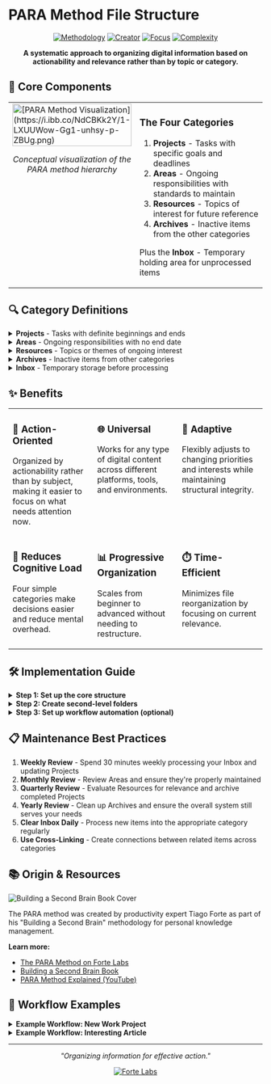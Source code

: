 # PARA Method File Structure

<div align="center">
  
  [![Methodology](https://img.shields.io/badge/Methodology-PARA-purple?style=for-the-badge)](https://fortelabs.co/blog/para/)
  [![Creator](https://img.shields.io/badge/Created_By-Tiago_Forte-blue?style=for-the-badge)](https://www.fortelabs.co/)
  [![Focus](https://img.shields.io/badge/Focus-Actionability-orange?style=for-the-badge)](https://github.com/username/filesystem-structures)
  [![Complexity](https://img.shields.io/badge/Complexity-Intermediate-yellow?style=for-the-badge)](https://github.com/username/filesystem-structures)

  **A systematic approach to organizing digital information based on actionability and relevance rather than by topic or category.**
</div>

## 🧩 Core Components

<table>
  <tr>
    <td width="50%" valign="top">
      <img src="" alt="[PARA Method Visualization](https://i.ibb.co/NdCBKk2Y/1-LXUUWow-Gg1-unhsy-p-ZBUg.png)" width="100%">
      <p align="center"><i>Conceptual visualization of the PARA method hierarchy</i></p>
    </td>
    <td width="50%" valign="top">
      <h3>The Four Categories</h3>
      <ol>
        <li><b>Projects</b> - Tasks with specific goals and deadlines</li>
        <li><b>Areas</b> - Ongoing responsibilities with standards to maintain</li>
        <li><b>Resources</b> - Topics of interest for future reference</li>
        <li><b>Archives</b> - Inactive items from the other categories</li>
      </ol>
      <p>Plus the <b>Inbox</b> - Temporary holding area for unprocessed items</p>
    </td>
  </tr>
</table>

## 🔍 Category Definitions

<details>
<summary><b>Projects</b> - Tasks with definite beginnings and ends</summary>
<p>Projects have clear outcomes and deadlines. Once completed, they move to Archives.</p>

<b>Examples:</b>
<ul>
  <li>Launch website redesign</li>
  <li>Plan vacation to Japan</li>
  <li>Complete tax returns</li>
  <li>Write research paper</li>
</ul>

<b>Characteristics:</b>
<ul>
  <li>Time-bound</li>
  <li>Has a specific deliverable or outcome</li>
  <li>Contains multiple related tasks</li>
  <li>When complete, should be archived</li>
</ul>
</details>

<details>
<summary><b>Areas</b> - Ongoing responsibilities with no end date</summary>
<p>Areas represent roles and responsibilities that require maintenance over time.</p>

<b>Examples:</b>
<ul>
  <li>Health</li>
  <li>Finances</li>
  <li>Professional Development</li>
  <li>Home Management</li>
  <li>Relationships</li>
</ul>

<b>Characteristics:</b>
<ul>
  <li>Ongoing with no end date</li>
  <li>Responsibilities you want to maintain at a certain standard</li>
  <li>Require regular attention</li>
  <li>Often contain fewer active files than Projects</li>
</ul>
</details>

<details>
<summary><b>Resources</b> - Topics or themes of ongoing interest</summary>
<p>Resources are collections of useful information on topics you're interested in.</p>

<b>Examples:</b>
<ul>
  <li>Web design</li>
  <li>Cooking recipes</li>
  <li>Product management</li>
  <li>Japanese language</li>
  <li>Interior design</li>
</ul>

<b>Characteristics:</b>
<ul>
  <li>Information-based rather than action-based</li>
  <li>Organized by topic or theme</li>
  <li>No maintenance standards or deadlines</li>
  <li>Useful for future reference</li>
</ul>
</details>

<details>
<summary><b>Archives</b> - Inactive items from other categories</summary>
<p>Archives contain completed projects, outdated areas, or resources no longer relevant.</p>

<b>Examples:</b>
<ul>
  <li>Completed projects</li>
  <li>Previous jobs</li>
  <li>Past residences</li>
  <li>Hobbies no longer pursued</li>
  <li>Reference materials for completed degrees</li>
</ul>

<b>Characteristics:</b>
<ul>
  <li>Completed or inactive</li>
  <li>Preserved for reference or legal reasons</li>
  <li>No longer requiring regular attention</li>
  <li>Maintains the same structure as their source category</li>
</ul>
</details>

<details>
<summary><b>Inbox</b> - Temporary storage before processing</summary>
<p>A holding area for new content before deciding where it belongs.</p>

<b>Characteristics:</b>
<ul>
  <li>Temporary storage only</li>
  <li>Should be regularly processed and emptied</li>
  <li>No organization within it</li>
  <li>First step in the workflow</li>
</ul>
</details>

## ✨ Benefits

<table>
  <tr>
    <td width="33%" valign="top">
      <h3>🎯 Action-Oriented</h3>
      <p>Organized by actionability rather than by subject, making it easier to focus on what needs attention now.</p>
    </td>
    <td width="33%" valign="top">
      <h3>🌐 Universal</h3>
      <p>Works for any type of digital content across different platforms, tools, and environments.</p>
    </td>
    <td width="33%" valign="top">
      <h3>🔄 Adaptive</h3>
      <p>Flexibly adjusts to changing priorities and interests while maintaining structural integrity.</p>
    </td>
  </tr>
  <tr>
    <td width="33%" valign="top">
      <h3>🧠 Reduces Cognitive Load</h3>
      <p>Four simple categories make decisions easier and reduce mental overhead.</p>
    </td>
    <td width="33%" valign="top">
      <h3>📊 Progressive Organization</h3>
      <p>Scales from beginner to advanced without needing to restructure.</p>
    </td>
    <td width="33%" valign="top">
      <h3>⏱️ Time-Efficient</h3>
      <p>Minimizes file reorganization by focusing on current relevance.</p>
    </td>
  </tr>
</table>

## 🛠️ Implementation Guide

<details>
<summary><b>Step 1: Set up the core structure</b></summary>
<pre>
mkdir -p ~/Inbox
mkdir -p ~/Projects
mkdir -p ~/Areas
mkdir -p ~/Resources
mkdir -p ~/Archives
</pre>
</details>

<details>
<summary><b>Step 2: Create second-level folders</b></summary>

<b>For Projects:</b>
<pre>
mkdir -p ~/Projects/Active
mkdir -p ~/Projects/On_Hold
mkdir -p ~/Projects/Upcoming
</pre>

<b>For Areas:</b>
<pre>
mkdir -p ~/Areas/Health
mkdir -p ~/Areas/Finances
mkdir -p ~/Areas/Career
mkdir -p ~/Areas/Home
mkdir -p ~/Areas/Relationships
mkdir -p ~/Areas/Personal_Development
</pre>

<b>For Resources:</b>
<pre>
mkdir -p ~/Resources/Interests
mkdir -p ~/Resources/Knowledge_Base
mkdir -p ~/Resources/Collections
mkdir -p ~/Resources/Culture
mkdir -p ~/Resources/Software
</pre>

<b>For Archives:</b>
<pre>
mkdir -p ~/Archives/Projects
mkdir -p ~/Archives/Areas
mkdir -p ~/Archives/Resources
</pre>
</details>

<details>
<summary><b>Step 3: Set up workflow automation (optional)</b></summary>
<p>Consider using automation tools to help maintain your PARA structure:</p>

<ul>
  <li>Create automated rules to move completed projects to Archives</li>
  <li>Set up weekly review reminders to process items in your Inbox</li>
  <li>Use tagging or metadata systems for cross-referencing across categories</li>
  <li>Implement search tools that respect the PARA structure</li>
</ul>
</details>

## 📋 Maintenance Best Practices

1. **Weekly Review** - Spend 30 minutes weekly processing your Inbox and updating Projects
2. **Monthly Review** - Review Areas and ensure they're properly maintained
3. **Quarterly Review** - Evaluate Resources for relevance and archive completed Projects
4. **Yearly Review** - Clean up Archives and ensure the overall system still serves your needs
5. **Clear Inbox Daily** - Process new items into the appropriate category regularly
6. **Use Cross-Linking** - Create connections between related items across categories

## 📚 Origin & Resources

![Building a Second Brain Book Cover](https://m.media-amazon.com/images/I/71Yh-rBj9rL.jpg)

The PARA method was created by productivity expert Tiago Forte as part of his "Building a Second Brain" methodology for personal knowledge management.

**Learn more:**
- [The PARA Method on Forte Labs](https://fortelabs.co/blog/para/)
- [Building a Second Brain Book](https://www.buildingasecondbrain.com/)
- [PARA Method Explained (YouTube)](https://www.youtube.com/watch?v=SjZSy8s2VEE)

## 🔄 Workflow Examples

<details>
<summary><b>Example Workflow: New Work Project</b></summary>
<ol>
  <li>Create folder in Projects/Active named "Website Redesign"</li>
  <li>Move relevant reference materials from Resources to the project folder</li>
  <li>Create subfolders for different aspects (e.g., "Designs", "Content", "Technical")</li>
  <li>When completed, move entire folder to Archives/Projects</li>
</ol>
</details>

<details>
<summary><b>Example Workflow: Interesting Article</b></summary>
<ol>
  <li>Save article to Inbox</li>
  <li>During weekly review, determine if it's related to a Project, Area, or Resource</li>
  <li>Move to appropriate location and categorize</li>
  <li>Consider extracting key information if it's particularly valuable</li>
</ol>
</details>

---

<div align="center">
  <p><i>"Organizing information for effective action."</i></p>
  <a href="https://fortelabs.co/"><img src="https://img.shields.io/badge/Learn_More-Forte_Labs-blue?style=for-the-badge" alt="Forte Labs"></a>
</div>
